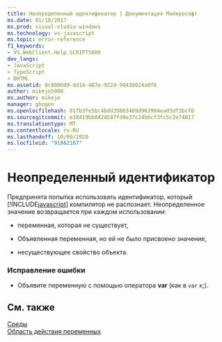 ```yaml
---
title: Неопределенный идентификатор | Документация Майкрософт
ms.date: 01/18/2017
ms.prod: visual-studio-windows
ms.technology: vs-javascript
ms.topic: error-reference
f1_keywords:
- VS.WebClient.Help.SCRIPT5009
dev_langs:
- JavaScript
- TypeScript
- DHTML
ms.assetid: 8c8000d9-dd14-487e-922d-98430024a0f6
author: mikejo5000
ms.author: mikejo
manager: ghogen
ms.openlocfilehash: 01fb3fe5bc4bdd39863409d963904ead3df3bcf0
ms.sourcegitcommit: e38419bb842d587fd9e37c24b6cf3fc5c2e74817
ms.translationtype: MT
ms.contentlocale: ru-RU
ms.lasthandoff: 10/09/2020
ms.locfileid: "91862167"
---
```

# <a name="undefined-identifier"></a>Неопределенный идентификатор
Предпринята попытка использовать идентификатор, который [!INCLUDE[javascript](../../javascript/includes/javascript-md.md)] компилятор не распознает. Неопределенное значение возвращается при каждом использовании:  
  
- переменная, которая не существует,  
  
- Объявленная переменная, но ей не было присвоено значение,  
  
- несуществующее свойство объекта.  
  
### <a name="to-correct-this-error"></a>Исправление ошибки  
  
- Объявите переменную с помощью оператора **var** (как в `var` x;).  
  
## <a name="see-also"></a>См. также  
 [Среды](https://developer.mozilla.org/docs/Learn/JavaScript/First_steps/Variables)   
 [Область действия переменных](https://developer.mozilla.org/docs/Web/JavaScript/Closures)